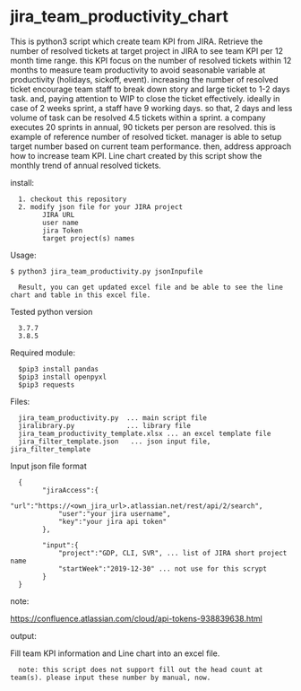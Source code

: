 # jira_team_productivity_chart
This is python3 script which create team KPI from JIRA.
Retrieve the number of resolved tickets at target project in JIRA to see team KPI per 12 month time range.
this KPI focus on the number of resolved tickets within 12 months to measure team productivity to avoid seasonable variable at productivity (holidays, sickoff, event). increasing the number of resolved ticket encourage team staff to break down story and large ticket to 1-2 days task. and, paying attention to WIP to close the ticket effectively.
ideally in case of 2 weeks sprint, a staff have 9 working days. so that, 2 days and less volume of task can be resolved 4.5 tickets within a sprint. a company executes 20 sprints in annual, 90 tickets per person are resolved. this is example of reference number of resolved ticket.
manager is able to setup target number based on current team performance. then, address approach how to increase team KPI. Line chart created by this script show the monthly trend of annual resolved tickets.


install:
      
      1. checkout this repository
      2. modify json file for your JIRA project
            JIRA URL
            user name
            jira Token
            target project(s) names
Usage:

<code>$ python3 jira_team_productivity.py jsonInpufile </code>

      Result, you can get updated excel file and be able to see the line chart and table in this excel file.

Tested python version

      3.7.7
      3.8.5

Required module:

      $pip3 install pandas
      $pip3 install openpyxl
      $pip3 requests

Files:

      jira_team_productivity.py  ... main script file
      jiralibrary.py             ... library file
      jira_team_productivity_template.xlsx ... an excel template file
      jira_filter_template.json   ... json input file, jira_filter_template


Input json file format

      {
            "jiraAccess":{
                "url":"https://<own_jira_url>.atlassian.net/rest/api/2/search",
                "user":"your jira username",
                "key":"your jira api token"
            },

            "input":{
                "project":"GDP, CLI, SVR", ... list of JIRA short project name
                "startWeek":"2019-12-30" ... not use for this scrypt
            }
      }

note:

https://confluence.atlassian.com/cloud/api-tokens-938839638.html

output:

Fill team KPI information and Line chart into an excel file.

      note: this script does not support fill out the head count at team(s). please input these number by manual, now.
